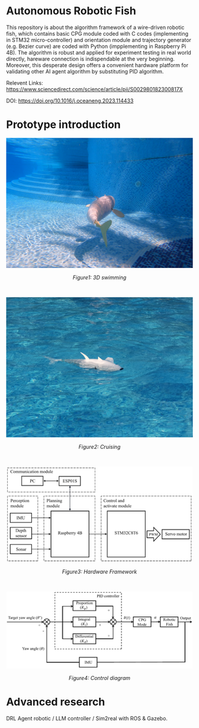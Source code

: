 # Autonomous Robotic Fish
This repository is about the algorithm framework of a wire-driven robotic fish, which contains basic CPG module coded with C codes (implementing in STM32 micro-controller) and orientation module and trajectory generator (e.g. Bezier curve) are coded with Python (impplementing in Raspberry Pi 4B). The algorithm is robust and applied for experiment testing in real world directly, hareware connection is indispendable at the very beginning. Moreover, this desperate design offers a convenient hardware platform for validating other AI agent algorithm by substituting PID algorithm. 

Relevent Links: https://www.sciencedirect.com/science/article/pii/S002980182300817X

DOI: https://doi.org/10.1016/j.oceaneng.2023.114433

# Prototype introduction
<div align="center">
  <img src="images/3D_swimming.png" alt="3D Swimming" style="width: 800px; height: auto;"/>

  *Figure1: 3D swimming*
</div>


<br>  <!-- 这是空行间隔 -->

<div align="center">
  <img src="images/Cruising.jpg" alt="Cruising" style="width: 650px; height: auto;"/>

  *Figure2: Cruising*
</div>


<br>  <!-- 这是空行间隔 -->

<div align="center">
  <img src="images/Hareware_framework.png" alt="Hardware Framework" style="width: 650px; height: auto;"/>
  
  *Figure3: Hardware Framework*
</div>


<br>  <!-- 这是空行间隔 -->


<div align="center">
  <img src="images/Control_diagram.png" alt="Control diagram" style="width: 650px; height: auto;"/>
  
  *Figure4: Control diagram*
</div>

# Advanced research
DRL Agent robotic / LLM controller / Sim2real with ROS & Gazebo.

<br>  <!-- 这是空行间隔 -->
